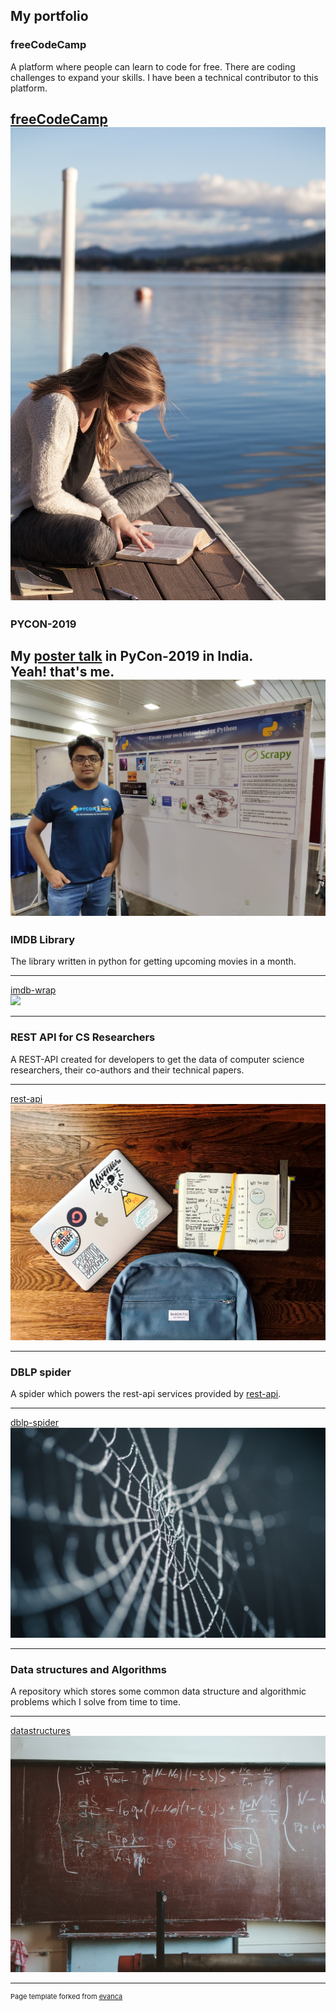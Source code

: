 ## My portfolio


### freeCodeCamp
A platform where people can learn to code for free. There are coding challenges
to expand your skills. I have been a technical contributor to this platform.

[freeCodeCamp](https://github.com/freeCodeCamp/freeCodeCamp)
<br>
<img src="images/adultlearn.jpg?raw=true"/>
---

### PYCON-2019
My [poster talk](https://in.pycon.org/cfp/posters-2019/proposals/creating-your-own-dataset-for-research-using-python~dJMob/) in PyCon-2019 in India.
<br>
Yeah! that's me.
<br>
<img src="images/pycon2019posterpresentation.jpeg?raw=true"/>
---

### IMDB Library
The library written in python for getting upcoming movies
in a month.

---
[imdb-wrap](https://test.pypi.org/project/imdb-wrap/)
<br>
<img src="images/hollywood.jpg?raw=true"/>

---

### REST API for CS Researchers
A REST-API created for developers to get the data of computer science researchers, 
their co-authors and their technical papers.

---
[rest-api](https://github.com/SiddharthaAnand/rest-api)
<br>
<img src="images/rest.jpg?raw=true"/>

---

### DBLP spider
A spider which powers the rest-api services
provided by [rest-api](https://github.com/SiddharthaAnand/rest-api).

---
[dblp-spider](https://github.com/SiddharthaAnand/dblp-spider)
<br>
<img src="images/spider.jpg?raw=true"/>

---

### Data structures and Algorithms
A repository which stores some common data structure and algorithmic problems
which I solve from time to time.

---
[datastructures](https://github.com/SiddharthaAnand/datastructures)
<br>
<img src="images/algorithm.jpg?raw=true"/>

---

<p style="font-size:11px">Page template forked from <a href="https://github.com/evanca/quick-portfolio">evanca</a></p>
<!-- Remove above link if you don't want to attibute -->
